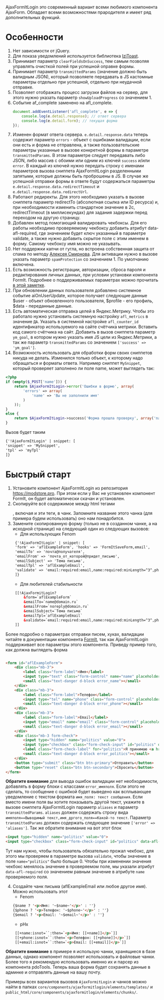 AjaxFormItLogin это современный вариант всеми любимого компонента AjaxForm.
Обладает всеми возможностями прародителя и имеет ряд дополнительных функций.

# Особенности

1. Нет зависимости от jQuery.
2. Для показа уведомлений используется библиотека [IziToast][1].
3. Принимает параметр `clearFieldsOnSuccess`, тем самым позволяя управлять очисткой полей при успешной оправке формы.
4. Принимает параметр `transmittedParams` (значение должно быть валидным JSON), который позволяете передавать в JS кастомные параметры отдельно при успешной, отдельно при
   неудачной отправке.
5. Позволяет отображать процесс загрузки файлов на сервер, для этого нужно указать параметр `showUploadProgress` со значением 1.
6. Событие af_complete заменено на afl_complete.
   ```javascript
   document.addEventListener('afl_complete', e => {
       console.log(e.detail.response); // ответ сервера
       console.log(e.detail.form); // текущая форма
   });
   ```
7. Изменен формат ответа сервера. `e.detail.response.data` теперь содержит параметр `errors` - объект с ошибками валидации, если они есть и форма не отправлена, а также
   пользовательские параметры указанные в вызове конкретной формы в параметре `transmittedParams`. В этом параметре следует передавать либо JSON, либо массив с обоими или
   одним из ключей `success` и/или `error`. В каждый из ключей нужно передать строку с именами параметров вызова сниппета AjaxFormItLogin разделенными запятыми, которые должны
   быть проброшены в JS. В случае же успешной отправки формы в ответе будут содержаться параметры `e.detail.response.data.redirectTimeout`
   и `e.detail.response.data.redirectUrl`.
8. Работают редиректы. Для этого необходимо указать в вызове сниппета параметр redirectTo (абсолютная ссылка или ID ресурса) и, при необходимости изменить стандартное значение
   в 2с, redirectTimeout (в миллисекундах) для задания задержки перед переходом на другую страницу.
9. Добавлен метод помогающий валидировать чекбоксы. Для его работы необходимо проверяемому чекбоксу добавить атрибут data-afl-required, где значением будет ключ указанный в
   параметре validate, а также нужно добавить скрытое поле с этим именем в форму. Самому чекбоксу имя можно не указывать.
10. Нет поддержки капчи от гугла, но встроена собственная защита от спама по методу [Алексея Смирнова][2]. Для активации нужно в вызове указать параметр `spamProtection` со
    значением 1. По умолчанию включена.
11. Есть возможность регистрации, авторизации, сброса пароля и редактирования личных данных, при условии установки компонента FormIt. Подробнее о поддерживаемых параметрах
    можно прочитать [в этой заметке][3].
12. При обновлении данных пользователя добавлено системное событие aiOnUserUpdate, которое получает следующие данные $user - объект обновленного пользователя, $profile - его
    профиль, $data - переданные данные.
13. Есть автоматическая отправка целей в Яндекс.Метрику. Чтобы это работало нужно установить системную настройку `afl_metrics` в значение `ДА`. Указать в системной настройке
    `afl_counter_id` идентификатор используемого на сайте счётчика метрики. Вставить код самого счётчика на сайт. Добавить в вызов сниппета параметр `ym_goal`, в котором нужно
    указать имя JS цели из Яндекс.Метрики, а так же параметр `transmittedParams` со значением `['success' => 'ym_goal']`.
14. Возможность использовать для обработки форм своих сниппетов никуда не делать. Изменился только объект, к которому надо обращаться и форматы ответа.
    Например сниппет `MySnippet`, который проверяет заполнено ли поле name, может выглядеть так:

```php
<?php
if (empty($_POST['name'])) {
    return $AjaxFormItLogin->error('Ошибки в форме', array(
        'errors' => array(
            'name' => 'Вы не заполнили имя'
        )
    ));
}
else {
    return $AjaxFormItLogin->success('Форма прошла проверку', array('name' => 'Имя заполнено корректно.'));
}
```

Вызов будет таким

```html
{'!AjaxFormItLogin' | snippet: [
'snippet' => 'MySnippet',
'tpl' => 'myTpl'
]}
```

# Быстрый старт

1. Установите компонент AjaxFormItLogin из репозитория https://modstore.pro. При этом если у Вас не установлен компонент FormIt, он будет автоматически скачан и установлен.
2. Скопируйте всё содержимое между html тегами <form></form>, включая и эти теги, в чанк. Запомните название этого чанка (для примера будем использовать) оно нам понадобится.
3. Замените скопированную форму (только не в созданном чанке, а на исходной странице) на следующий один из следующих вызовов:
    * Для использующих Fenom
   ```html
    {'!AjaxFormItLogin' | snippet: [
    'form' => 'aflExampleForm', 'hooks' => 'FormItSaveForm,email',
    'emailTo' => 'почта@получателя',
    'emailFrom' => 'почта_от_которой@придет_письмо',
    'emailSubject' => 'Тема письма',
    'emailTpl' => 'aflExampleEmail',
    'validate' => 'email:required:email,name:required:minLength=^3^,phone:required,politics:minValue=^1^'
    ]}
    ```
    * Для любителей стабильности
   ```html
    [[!AjaxFormitLogin?
        &form=`aflExampleForm`
        &emailTo=`name@domain.ru`
        &emailFrom=`noreply@domain.ru`
        &emailSubject=`Тема письма`
        &emailTpl=`aflExampleEmail`
        &validate=`email:required:email,name:required:minLength=^3^,phone:required,politics:minValue=^1^`
    ]]
    ```

Более подробно о параметрах отправки писем, хуках, валидации читайте в документации компонента [FormIt][4], так как AjaxFormItLogin поддерживает все параметры этого
компонента.
Приведу пример того, как должна выглядеть форма

```html

<form id="aflExampleForm">
    <div class="mb-3">
        <label class="form-label">Имя</label>
        <input type="text" class="form-control" name="name" placeholder="Иван Иванович">
        <small class="text-danger d-block error_name"></small>
    </div>
    <div class="mb-3">
        <label class="form-label">Телефон</label>
        <input type="tel" name="phone" class="form-control" placeholder="+7(999)123-45-67">
        <small class="text-danger d-block error_phone"></small>
    </div>
    <div class="mb-3">
        <label class="form-label">Email</label>
        <input type="email" name="email" class="form-control" placeholder="name@mail.ru">
        <small class="text-danger d-block error_email"></small>
    </div>
    <div class="mb-3 form-check">
        <input type="hidden" name="politics" value="0">
        <input type="checkbox" class="form-check-input" id="politics" data-afl-required="politics">
        <label class="form-check-label" for="politics">Я принимаю <a href="#" target="_blank">условия использования</a> сайта.</label>
        <small class="text-danger d-block error_politics"></small>
    </div>
    <button type="submit" class="btn btn-primary">Отправить</button>
    <button type="reset" class="btn btn-secondary">Сбросить</button>
</form>
```

<strong>Обратите внимание</strong> для вывода ошибок валидации нет необходимости, добавлять в форму блоки с классами `error_имяполя`. Если этого не сделать, то сообщение с
ошибкой будет выведено как всплывающее уведомление с текстом формата `имя_поля: текст сообщения`. Если вместо имени поля вы хотите показывать другой текст, укажите в вызове
сниппета AjaxFormitLogin параметр `aliases` и параметр `transmittedParams`. `aliases` должен содержать строку вида `имяполя==Выводимый текст,имя_дргого_поля==Какой-то текст`.
Параметр `transmittedParams` должен содержать следующее значение `['error' => 'aliases']`.
Так же обратите внимание на вот этот блок

```html
<input type="hidden" name="politics" value="0">
<input type="checkbox" class="form-check-input" id="politics" data-afl-required="politics">
```

Тут нам нужно, чтобы пользователь обязательно прожал чекбокс, для этого мы проверяем в параметре вызова `validate`, чтобы значение в поле `name="politics"` было больше 0.
Чтобы при изменении значения чекбокс менялось значение в проверяемом поле, мы указали атрибут `data-afl-required` со значением равным значение в атрибуте `name` проверяемого
поля.

4. Создайте чанк письма (aflExampleEmail или любое другое имя). Можно использовать этот
    * Fenom
    ```html
    {$name ? '<p>Имя: '~$name~'</p>' : ''}
    {$phone ? '<p>Телефон: '~$phone~'</p>' : ''}
    {$email ? '<p>Email: '~$email~'</p>' : ''}
    ```
    * pHx
   ```html
    [[+name:isnot=``:then=`<p>Имя: [[+name]]</p>`]]    
    [[+phone:isnot=``:then=`<p>Телефон: [[+phone]]</p>`]]    
    [[+email:isnot=``:then=`<p>Email: [[+email]]</p>`]]    
    ```

<strong>Обратите внимание</strong> в примере я использую чанки, хранящиеся в базе данных, однако компонент позволяет использовать и файловые чанки. Более того я рекомендую
использовать именно их и парсер из компонента pdoTools. Теперь ваша форма будет сохранять данные в админке и отправлять данные на вашу почту.

Примеры всех вариантов вызовов `AjaxFormitLogin` и чанков можно найти в папках `core/components/ajaxformitlogin/elements/templates/`
и `public_html/core/components/ajaxformitlogin/elements/chunks/`.


[1]: https://izitoast.marcelodolza.com/

[2]: https://modx.pro/users/alexij

[3]: https://modx.pro/solutions/22936

[4]: https://docs.modx.com/current/ru/extras/formit
